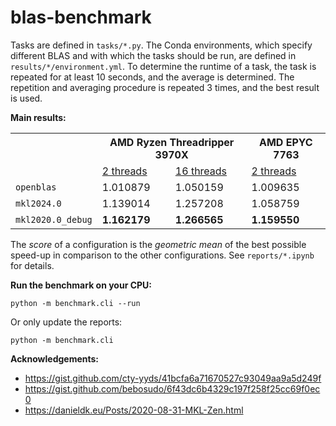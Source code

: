 # blas-benchmark

Tasks are defined in `tasks/*.py`. The Conda environments, which specify different BLAS and with which the tasks should be run, are defined in `results/*/environment.yml`. To determine the runtime of a task, the task is repeated for at least 10 seconds, and the average is determined. The repetition and averaging procedure is repeated 3 times, and the best result is used.

**Main results:**

<table>
  <tr>
    <th rowspan="2">&nbsp;</th>
    <th colspan="2">AMD Ryzen Threadripper 3970X</th>
    <th>AMD EPYC 7763</th>
  <tr>
    <td><a href="https://github.com/kostrykin/blas-benchmark/blob/dev-profiles/reports/py38_2threads/AMD%20Ryzen%20Threadripper%203970X%2032-Core%20Processor.ipynb">2 threads</a></td>
    <td><a href="https://github.com/kostrykin/blas-benchmark/blob/dev-profiles/reports/py38_16threads/AMD%20Ryzen%20Threadripper%203970X%2032-Core%20Processor.ipynb">16 threads</a></td>
    <td><a href="https://github.com/kostrykin/blas-benchmark/blob/dev-profiles/reports/py38_2threads/AMD%20EPYC%207763%2064-Core%20Processor.ipynb">2 threads</a></td>
  </tr>
  <tr>
    <td><code>openblas</code></td>
    <td>1.010879</td>
    <td>1.050159</td>
    <td>1.009635</td>
  </tr>
  <tr>
    <td><code>mkl2024.0</code></td>
    <td>1.139014</td>
    <td>1.257208</td>
    <td>1.058759</td>
  </tr>
  <tr>
    <td><code>mkl2020.0_debug</code></td>
    <td><b>1.162179</b></td>
    <td><b>1.266565</b></td>
    <td><b>1.159550</b></td>
  </tr>
</table>

The *score* of a configuration is the *geometric mean* of the best possible speed-up in comparison to the other configurations. See `reports/*.ipynb` for details.

**Run the benchmark on your CPU:**
```
python -m benchmark.cli --run
```

Or only update the reports:
```
python -m benchmark.cli
```

**Acknowledgements:**
- <https://gist.github.com/cty-yyds/41bcfa6a71670527c93049aa9a5d249f>
- <https://gist.github.com/bebosudo/6f43dc6b4329c197f258f25cc69f0ec0>
- <https://danieldk.eu/Posts/2020-08-31-MKL-Zen.html>
